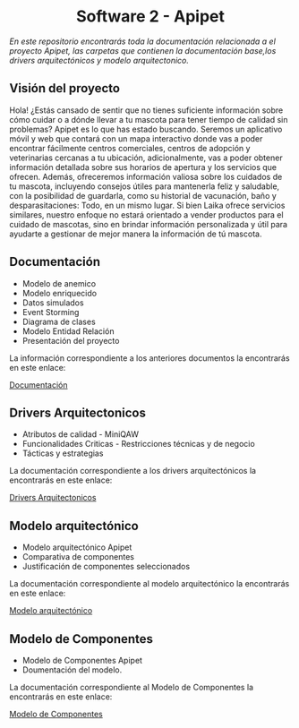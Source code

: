 # <center> Software 2 - Apipet  #

_En este repositorio encontrarás toda la documentación relacionada a el proyecto Apipet, las carpetas que contienen la documentación base,los drivers arquitectónicos y modelo arquitectonico._

## Visión del proyecto ##
Hola! ¿Estás cansado de sentir que no tienes suficiente información sobre cómo cuidar o a dónde llevar a tu mascota para tener tiempo de calidad sin problemas? Apipet es lo que has estado buscando. Seremos un aplicativo móvil y web que contará con un mapa interactivo donde vas a poder encontrar fácilmente centros comerciales, centros de adopción y veterinarias cercanas a tu ubicación, adicionalmente, vas a poder obtener información detallada sobre sus horarios de apertura y los servicios que ofrecen. Además, ofreceremos información valiosa sobre los cuidados de tu mascota, incluyendo consejos útiles para mantenerla feliz y saludable, con la posibilidad de guardarla, como su historial de vacunación, baño y desparasitaciones: Todo, en un mismo lugar. Si bien Laika ofrece servicios similares, nuestro enfoque no estará orientado a vender productos para el cuidado de mascotas, sino en brindar información personalizada y útil para ayudarte a gestionar de mejor manera la información de tú mascota.

## Documentación ##

- Modelo de anemico
- Modelo enriquecido
- Datos simulados
- Event Storming
- Diagrama de clases
- Modelo Entidad Relación
- Presentación del proyecto

La información correspondiente a los anteriores documentos la encontrarás en este enlace:

[Documentación](https://github.com/MiguelRiosT/S2Apipet/tree/main/Documentaci%C3%B3n)

## Drivers Arquitectonicos ##
- Atributos de calidad - MiniQAW
- Funcionalidades Criticas - Restricciones técnicas y de negocio
- Tácticas y estrategias

La documentación correspondiente a los drivers arquitectónicos la encontrarás en este enlace:

[Drivers Arquitectonicos](https://github.com/MiguelRiosT/S2Apipet/tree/main/Drivers%20Arquitectonicos)

## Modelo arquitectónico ##

- Modelo arquitectónico Apipet
- Comparativa de componentes 
- Justificación de componentes seleccionados

La documentación correspondiente al modelo arquitectónico la encontrarás en este enlace:

[Modelo arquitectónico](https://github.com/MiguelRiosT/S2Apipet/tree/main/Modelo%20Arquitectonico)

## Modelo de Componentes ##

- Modelo de Componentes Apipet
- Doumentación del modelo.

La documentación correspondiente al Modelo de Componentes la encontrarás en este enlace:

[Modelo de Componentes]()




